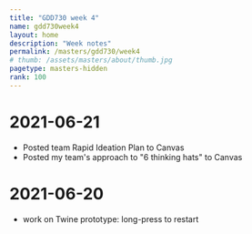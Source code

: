 ```yaml
---
title: "GDD730 week 4"
name: gdd730week4
layout: home
description: "Week notes"
permalink: /masters/gdd730/week4
# thumb: /assets/masters/about/thumb.jpg
pagetype: masters-hidden
rank: 100
---
```


# 2021-06-21

- Posted team Rapid Ideation Plan to Canvas
- Posted my team's approach to "6 thinking hats" to Canvas

# 2021-06-20

- work on Twine prototype: long-press to restart